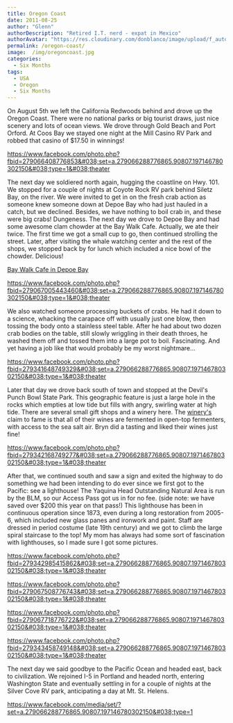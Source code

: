```yaml
---
title: Oregon Coast
date: 2011-08-25
author: "Glenn"
authorDescription: "Retired I.T. nerd - expat in Mexico"
authorAvatar: "https://res.cloudinary.com/donblanco/image/upload/f_auto,q_auto/Vagabondians/avatar-small.png"
permalink: /oregon-coast/
image:  /img/oregoncoast.jpg
categories:
  - Six Months
tags:
  - USA
  - Oregon
  - Six Months
---
```

On August 5th we left the California Redwoods behind and drove up the Oregon Coast. There were no national parks or big tourist draws, just nice scenery and lots of ocean views. We drove through Gold Beach and Port Orford. At Coos Bay we stayed one night at the Mill Casino RV Park and robbed that casino of $17.50 in winnings!

https://www.facebook.com/photo.php?fbid=279066408776853&#038;set=a.279066288776865.90807.197146780302150&#038;type=1&#038;theater

The next day we soldiered north again, hugging the coastline on Hwy. 101. We stopped for a couple of nights at Coyote Rock RV park behind Siletz Bay, on the river. We were invited to get in on the fresh crab action as someone knew someone down at Depoe Bay who had just hauled in a catch, but we declined. Besides, we have nothing to boil crab in, and these were big crabs! Dungeness. The next day we drove to Depoe Bay and had some awesome clam chowder at the Bay Walk Cafe. Actually, we ate their twice. The first time we got a small cup to go, then continued strolling the street. Later, after visiting the whale watching center and the rest of the shops, we stopped back by for lunch which included a nice bowl of the chowder. Delicious!

[Bay Walk Cafe in Depoe Bay][1]

https://www.facebook.com/photo.php?fbid=279067005443460&#038;set=a.279066288776865.90807.197146780302150&#038;type=1&#038;theater

We also watched someone processing buckets of crabs. He had it down to a science, whacking the carapace off with usually just one blow, then tossing the body onto a stainless steel table. After he had about two dozen crab bodies on the table, still slowly wriggling in their death throes, he washed them off and tossed them into a large pot to boil. Fascinating. And yet having a job like that would probably be my worst nightmare...

https://www.facebook.com/photo.php?fbid=279341648749329&#038;set=a.279066288776865.90807.197146780302150&#038;type=1&#038;theater

Later that day we drove back south of town and stopped at the Devil's Punch Bowl State Park. This geographic feature is just a large hole in the rocks which empties at low tide but fills with angry, swirling water at high tide. There are several small gift shops and a winery here. The [winery's][2] claim to fame is that all of their wines are fermented in open-top fermenters, with access to the sea salt air. Bryn did a tasting and liked their wines just fine!

https://www.facebook.com/photo.php?fbid=279342168749277&#038;set=a.279066288776865.90807.197146780302150&#038;type=1&#038;theater

After that, we continued south and saw a sign and exited the highway to do something we had been intending to do ever since we first got to the Pacific: see a lighthouse! The Yaquina Head Outstanding Natural Area is run by the BLM, so our Access Pass got us in for no fee. (side note: we have saved over $200 this year on that pass!) This lighthouse has been in continuous operation since 1873, even during a long restoration from 2005-6, which included new glass panes and ironwork and paint. Staff are dressed in period costume (late 19th century) and we got to climb the large spiral staircase to the top! My mom has always had some sort of fascination with lighthouses, so I made sure I got some pictures.

https://www.facebook.com/photo.php?fbid=279342985415862&#038;set=a.279066288776865.90807.197146780302150&#038;type=1&#038;theater

https://www.facebook.com/photo.php?fbid=279067508776743&#038;set=a.279066288776865.90807.197146780302150&#038;type=1&#038;theater

https://www.facebook.com/photo.php?fbid=279067718776722&#038;set=a.279066288776865.90807.197146780302150&#038;type=1&#038;theater

https://www.facebook.com/photo.php?fbid=279343458749148&#038;set=a.279066288776865.90807.197146780302150&#038;type=1&#038;theater

The next day we said goodbye to the Pacific Ocean and headed east, back to civilization. We rejoined I-5 in Portland and headed north, entering Washington State and eventually settling in for a couple of nights at the Silver Cove RV park, anticipating a day at Mt. St. Helens.

https://www.facebook.com/media/set/?set=a.279066288776865.90807.197146780302150&#038;type=1

 [1]: https://youtu.be/TPXupV23zL8
 [2]: https://www.dutchmanwinery.com/index.html